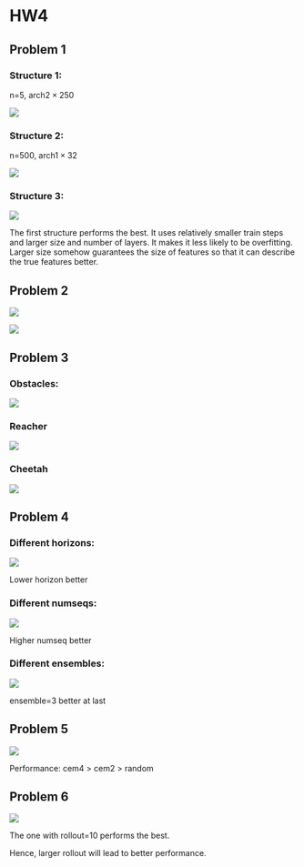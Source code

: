 # HW4

## Problem 1

### Structure 1:

n=5, arch$2\times250$

![](./data/hw4_q1_cheetah_n5_arch2x250_cheetah-cs285-v0_29-10-2022_21-46-39/itr_0_predictions.png)

### Structure 2:

n=500, arch$1\times32$

![](./data/hw4_q1_cheetah_n500_arch1x32_cheetah-cs285-v0_29-10-2022_21-41-42/itr_0_predictions.png)

### Structure 3:

![](./data/hw4_q1_cheetah_n500_arch2x250_cheetah-cs285-v0_29-10-2022_21-41-58/itr_0_predictions.png)

The first structure performs the best. It uses relatively smaller train steps and larger size and number of layers. It makes it less likely to be overfitting. Larger size somehow guarantees the size of features so that it can describe the true features better.



## Problem 2

![](./data/hw4_q2_obstacles_singleiteration_obstacles-cs285-v0_29-10-2022_22-46-00/itr_0_predictions.png)

![](q2.png)

## Problem 3

### Obstacles:

![](./q3_obstacles.png)

### Reacher

![](./q3_reacher.png)

### Cheetah

![](./q3_cheetah.png)



## Problem 4

### Different horizons:

![](./q4_1.png)

Lower horizon better

### Different numseqs:

![](q4_2.png)

Higher numseq better

### Different ensembles:

![](q4_3.png)

ensemble=3 better at last

## Problem 5

![](q5_1.png)

Performance: cem4 > cem2 > random

## Problem 6

![](q6.png)

The one with rollout=10 performs the best.

Hence, larger rollout will lead to better performance.